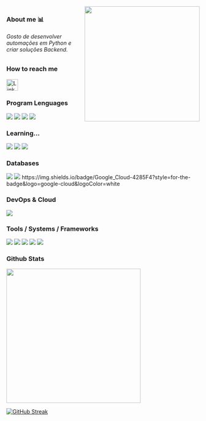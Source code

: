 [comment]: # (<img align="right" height="500em" src="https://user-images.githubusercontent.com/100642061/173202394-11f05595-21af-4cfe-95c7-d76fb1ebbd03.gif">)


<img align="right" height="300em" src="https://user-images.githubusercontent.com/115093658/197076137-6f226924-d11a-4883-9124-89301b861073.png">

### About me 📊


<h6>Gosto de desenvolver automações em Python e criar soluções Backend.</h6>

### How to reach me
<div>
   <a href="https://www.linkedin.com/in/fernandonogueirapy/" target="_blank"><img height='30' src='https://img.shields.io/badge/LinkedIn-000?style=for-the-badge&logo=linkedin&logoColor=blue' alt='Linkedin'></a>
 
   
</div>

### Program Lenguages
<div>
   
  <img src="https://img.shields.io/badge/Python-000?style=for-the-badge&logo=python&logoColor=blue"/> 
  <img src="https://img.shields.io/badge/Java-000?style=for-the-badge&logo=openjdk&logoColor=red"/>
  <img src="https://img.shields.io/badge/C-000?style=for-the-badge&logo=c&logoColor=green"/> 
  <img src="https://img.shields.io/badge/Rust-000000?style=for-the-badge&logo=rust&logoColor=orange"/> 
  
   
</div>

### Learning...
<div> 
   
  <img src="https://img.shields.io/badge/JavaScript-000?style=for-the-badge&logo=javascript&logoColor=yellow"/> 
  <img src="https://img.shields.io/badge/HTML-000?style=for-the-badge&logo=html5&logoColor=orange"/>
  <img src="https://img.shields.io/badge/CSS-000?&style=for-the-badge&logo=css3&logoColor=blue"/>
   
</div>

### Databases 
<div>

  <img src="https://img.shields.io/badge/MongoDB-000?style=for-the-badge&logo=mongodb&logoColor=green"/>
  <img src="https://img.shields.io/badge/SQL%20Server-000?style=for-the-badge&logo=microsoft%20sql%20server&logoColor=blue"/>
  https://img.shields.io/badge/Google_Cloud-4285F4?style=for-the-badge&logo=google-cloud&logoColor=white
  
</div>

### DevOps & Cloud
<div>
   
  <img src="https://img.shields.io/badge/Google_Cloud-4285F4?style=for-the-badge&logo=google-cloud&logoColor=white"/>
   
</div>

### Tools / Systems / Frameworks
<div>
  
  <img src="https://img.shields.io/badge/Pandas-000?style=for-the-badge&logo=Pandas&logoColor=0b3578"/> 
  <img src="https://img.shields.io/badge/Selenium-000?style=for-the-badge&logo=Selenium&logoColor=76bc2f"/>
  <img src="https://img.shields.io/badge/Git-000.svg?&style=for-the-badge&logo=Git&logoColor=red"/>
  <img src="https://img.shields.io/badge/VS_Code-000?style=for-the-badge&logo=visual%20studio&logoColor=5C2D91"/>
  <img src="https://img.shields.io/badge/Windows-000?style=for-the-badge&logo=windows&logoColor=blue"/>
 
</div>

### Github Stats
<div>
  <img src="https://github-readme-stats.vercel.app/api/top-langs/?username=FernandoNogueiraPy&layout=compact&theme=radical" width="350"/>
</div>

[![GitHub Streak](http://github-readme-streak-stats.herokuapp.com?user=FernandoNogueiraPy&theme=black-ice)](https://git.io/streak-stats)





